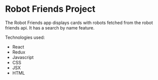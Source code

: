 # Robot Friends Project

The Robot Friends app displays cards with robots fetched from the robot friends api. It has a search by name feature.

Technologies used:
* React
* Redux
* Javascript
* CSS
* JSX
* HTML